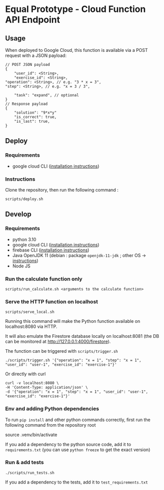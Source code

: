 # Equal Prototype - Cloud Function API Endpoint
## Usage
When deployed to Google Cloud, this function is available via a POST request with a JSON payload:

    // POST JSON payload
    {
        "user_id": <String>,
        "exercise_id": <String>,
	"operation": <String>, // e.g. "3 * x = 3",
	"step": <String>, // e.g. "x = 3 / 3",
	
        "task": "expand", // optional
    }
    // Response payload
    {
        "solution": "9*x*y"
        "is_correct": true,
        "is_last": true,
    }


## Deploy
### Requirements
- google cloud CLI ([installation instructions](https://cloud.google.com/sdk/docs/install))
### Instructions
Clone the repository, then run the following command :

    scripts/deploy.sh

## Develop
### Requirements
- python 3.10
- google cloud CLI ([installation instructions](https://cloud.google.com/sdk/docs/install))
- firebase CLI ([installation instructions](https://firebase.google.com/docs/cli#setup_update_cli))
- Java OpenJDK 11 (debian : package `openjdk-11-jdk` ; other OS -> [instructions](https://openjdk.org/install/))
- Node JS

### Run the calculate function only

    scripts/run_calculate.sh <arguments to the calculate function>

### Serve the HTTP function on localhost

    scripts/serve_local.sh

Running this command will make the Python function available on localhost:8080 via HTTP.

It will also emulate the Firestore database locally on localhost:8081 (the DB can be monitored at http://127.0.0.1:4000/firestore).

The function can be triggered with `scripts/trigger.sh`

    ./scripts/trigger.sh '{"operation": "x = 1", "step": "x = 1", "user_id": "user-1", "exercise_id": "exercise-1"}'

Or directly with curl

    curl -v localhost:8080 \
    -H 'Content-Type: application/json' \
    -d '{"operation": "x = 1", "step": "x = 1", "user_id": "user-1", "exercise_id": "exercise-1"}'

### Env and adding Python dependencies

To run `pip install` and other python commands correctly, first run the following command from the repository root

  source .venv/bin/activate

If you add a dependency to the python source code, add it to `requirements.txt` (you can use `python freeze` to get the exact version)

### Run & add tests

    ./scripts/run_tests.sh

If you add a dependency to the tests, add it to `test_requirements.txt`


